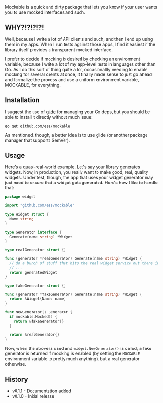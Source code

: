 Mockable is a quick and dirty package that lets you know if your user wants
you to use mocked interfaces and such.

## WHY?!?!?!?! ##

Well, because I write a lot of API clients and such, and then I end up using
them in my apps. When I run tests against those apps, I find it easiest if
the library itself provides a transparent mocked interface.

I prefer to decide if mocking is desired by checking an environment variable,
because I write a lot of my app-level tests in languages other than Go. As
I do this sort of thing quite a lot, occasionallly needing to enable mocking
for several clients at once, it finally made sense to just go ahead and
formalize the process and use a uniform environment variable, MOCKABLE,
for everything.

## Installation ##

I suggest the use of [glide](https://glide.sh/) for managing your Go deps, but
you should be able to install it directly without much issue:

```
go get github.com/ess/mockable
```

As mentioned, though, a better idea is to use glide (or another package manager
that supports SemVer).

## Usage ##

Here's a quasi-real-world example. Let's say your library generates widgets.
Now, in production, you really want to make good, real, quality widgets. Under
test, though, the app that uses your widget generator may just need to ensure
that a widget gets generated. Here's how I like to handle that:

```go
package widget

import "github.com/ess/mockable"

type Widget struct {
  Name string
}

type Generator interface {
  Generate(name string) *Widget
}

type realGenerator struct {}

func (generator *realGenerator) Generate(name string) *Widget {
  // do a bunch of stuff that hits the real widget service out there in space
  // ...
  return generatedWidget
}

type fakeGenerator struct {}

func (generator *fakeGenerator) Generate(name string) *Widget {
  return &Widget{Name: name}
}

func NewGenerator() Generator {
  if mockable.Mocked() {
    return &fakeGenerator{}
  }

  return &realGenerator{}
}
```

Now, when the above is used and `widget.NewGenerator()` is called, a fake
generator is returned if mocking is enabled (by setting the `MOCKABLE`
environment variable to pretty much anything), but a real generator otherwise.

## History ##

* v0.1.1 - Documentation added
* v0.1.0 - Initial release
